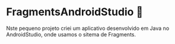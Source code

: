 # FragmentsAndroidStudio 📖
Nste pequeno projeto criei um aplicativo desenvolvido em Java no AndroidStudio, onde usamos o sitema de Fragments.

